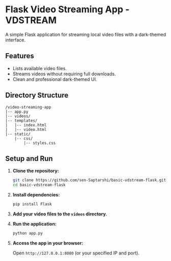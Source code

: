 # Flask Video Streaming App - VDSTREAM

A simple Flask application for streaming local video files with a dark-themed interface.

## Features

- Lists available video files.
- Streams videos without requiring full downloads.
- Clean and professional dark-themed UI.

## Directory Structure

```
/video-streaming-app
|-- app.py
|-- videos/
|-- templates/
|   |-- index.html
|   |-- video.html
|-- static/
    |-- css/
        |-- styles.css
```

## Setup and Run

1. **Clone the repository:**

   ```bash
   git clone https://github.com/sen-Saptarshi/basic-vdstream-flask.git
   cd basic-vdstream-flask
   ```

2. **Install dependencies:**

   ```bash
   pip install Flask
   ```

3. **Add your video files to the `videos` directory.**

4. **Run the application:**

   ```bash
   python app.py
   ```

5. **Access the app in your browser:**

   Open `http://127.0.0.1:8080` (or your specified IP and port).
